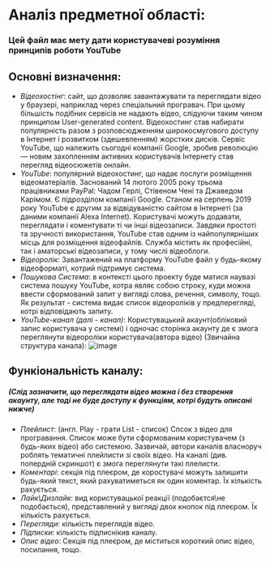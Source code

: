 # Аналіз предметної області:
### Цей файл має мету дати користувачеві розуміння принципів роботи YouTube
## Основні визначення:
  * _Відеохостінг_:  сайт, що дозволяє завантажувати та переглядати відео у браузері, наприклад через спеціальний програвач. При цьому більшість подібних сервісів не надають відео, слідуючи таким чином принципом User-generated content. 
  Відеохостинг став набирати популярність разом з розповсюдженням широкосмугового доступу в Інтернет і розвитком (здешевленням) жорстких дисків. Сервіс YouTube, що належить сьогодні компанії Google, зробив революцію — новим захопленням активних користувачів Інтернету став перегляд відеосюжетів онлайн.
  * _YouTube_: популярний відеохостинг, що надає послуги розміщення відеоматеріалів. Заснований 14 лютого 2005 року трьома працівниками PayPal: Чадом Герлі, Стівеном Чені та Джаведом Карімом. Є підрозділом компанії Google. Станом на серпень 2019 року YouTube є другим за відвідуваністю сайтом в Інтернеті (за даними компанії Alexa Internet). Користувачі можуть додавати, переглядати і коментувати ті чи інші відеозаписи. Завдяки простоті та зручності використання, YouTube став одним із найпопулярніших місць для розміщення відеофайлів. Служба містить як професійні, так і аматорські відеозаписи, у тому числі відеоблоги.
  * _Відеоролік_: Завантажений на платформу YouTube файл у будь-якому відеоформаті, котрий підтримує система.
  * _Пошукова Система_: в контексті цього проекту буде матися наувазі система пошуку YouTube, котра являє собою строку, куди можна ввести сформований запит у вигляді слова, речення, символу, тощо. Як результат - система видає список відеороліків у предперегляді, котрі відповідають запиту.
  * _YouTube-канал (далі - канал)_: Користувацький акаунт(обліковий запис користувача у системі) і одночас сторінка акаунту де є змога переглянути відеороліки користувача(автора відео)
    (Звичайна структура канала):
    ![image](https://user-images.githubusercontent.com/60894423/118081088-5ae6c580-b3c3-11eb-9a86-0d2e2e26094c.png)
## Функіональність каналу:
##### (Слід зазначити, що переглядати відео можна і без створення акаунту, але тоді не буде доступу к функціям, котрі будуть описані нижче)
 * _Плейлист_: (англ. Play - грати List - список) Спсок з відео для програвання. Список може бути сформованим користувачем (з будь-яких відео) або системою. Зазвичай, автори каналів власноруч роблять тематичні плейлисти зі своїх відео. На каналі (див. попердній скриншот) є змога переглянути такі плелисти.
 * _Коментарі_: секція під плеєром, де коростувачі можуть залишити будь-який текст, який рахуватиметься як один коментар. Їх кількість рахується.
 * _Лайк\Дизлайк_: вид користувацької реакції (подобаєтся\не подобається), представлений у вигляді двох кнопок під плеєром. Їх кількість рахується.
 * _Перегляди_: кількість переглядів відео.
 * _Підписки_: кількість підписнікив каналу.
 * _Опис відео_: Секція під плеєром, де міститься короткий опис відео, посилання, тощо.
